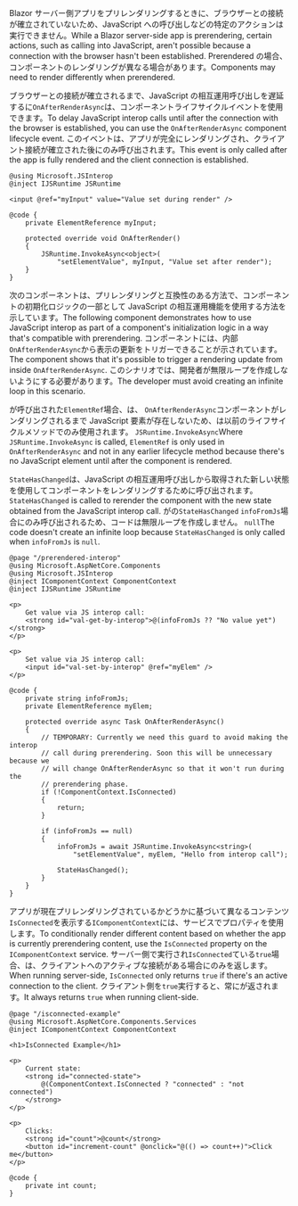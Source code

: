 <span data-ttu-id="36fef-101">Blazor サーバー側アプリをプリレンダリングするときに、ブラウザーとの接続が確立されていないため、JavaScript への呼び出しなどの特定のアクションは実行できません。</span><span class="sxs-lookup"><span data-stu-id="36fef-101">While a Blazor server-side app is prerendering, certain actions, such as calling into JavaScript, aren't possible because a connection with the browser hasn't been established.</span></span> <span data-ttu-id="36fef-102">Prerendered の場合、コンポーネントのレンダリングが異なる場合があります。</span><span class="sxs-lookup"><span data-stu-id="36fef-102">Components may need to render differently when prerendered.</span></span>

<span data-ttu-id="36fef-103">ブラウザーとの接続が確立されるまで、JavaScript の相互運用呼び出しを遅延するに`OnAfterRenderAsync`は、コンポーネントライフサイクルイベントを使用できます。</span><span class="sxs-lookup"><span data-stu-id="36fef-103">To delay JavaScript interop calls until after the connection with the browser is established, you can use the `OnAfterRenderAsync` component lifecycle event.</span></span> <span data-ttu-id="36fef-104">このイベントは、アプリが完全にレンダリングされ、クライアント接続が確立された後にのみ呼び出されます。</span><span class="sxs-lookup"><span data-stu-id="36fef-104">This event is only called after the app is fully rendered and the client connection is established.</span></span>

```cshtml
@using Microsoft.JSInterop
@inject IJSRuntime JSRuntime

<input @ref="myInput" value="Value set during render" />

@code {
    private ElementReference myInput;

    protected override void OnAfterRender()
    {
        JSRuntime.InvokeAsync<object>(
            "setElementValue", myInput, "Value set after render");
    }
}
```

<span data-ttu-id="36fef-105">次のコンポーネントは、プリレンダリングと互換性のある方法で、コンポーネントの初期化ロジックの一部として JavaScript の相互運用機能を使用する方法を示しています。</span><span class="sxs-lookup"><span data-stu-id="36fef-105">The following component demonstrates how to use JavaScript interop as part of a component's initialization logic in a way that's compatible with prerendering.</span></span> <span data-ttu-id="36fef-106">コンポーネントには、内部`OnAfterRenderAsync`から表示の更新をトリガーできることが示されています。</span><span class="sxs-lookup"><span data-stu-id="36fef-106">The component shows that it's possible to trigger a rendering update from inside `OnAfterRenderAsync`.</span></span> <span data-ttu-id="36fef-107">このシナリオでは、開発者が無限ループを作成しないようにする必要があります。</span><span class="sxs-lookup"><span data-stu-id="36fef-107">The developer must avoid creating an infinite loop in this scenario.</span></span>

<span data-ttu-id="36fef-108">が呼び出された`ElementRef`場合、は、 `OnAfterRenderAsync`コンポーネントがレンダリングされるまで JavaScript 要素が存在しないため、は以前のライフサイクルメソッドでのみ使用されます。 `JSRuntime.InvokeAsync`</span><span class="sxs-lookup"><span data-stu-id="36fef-108">Where `JSRuntime.InvokeAsync` is called, `ElementRef` is only used in `OnAfterRenderAsync` and not in any earlier lifecycle method because there's no JavaScript element until after the component is rendered.</span></span>

<span data-ttu-id="36fef-109">`StateHasChanged`は、JavaScript の相互運用呼び出しから取得された新しい状態を使用してコンポーネントをレンダリングするために呼び出されます。</span><span class="sxs-lookup"><span data-stu-id="36fef-109">`StateHasChanged` is called to rerender the component with the new state obtained from the JavaScript interop call.</span></span> <span data-ttu-id="36fef-110">がの`StateHasChanged` `infoFromJs`場合にのみ呼び出されるため、コードは無限ループを作成しません。 `null`</span><span class="sxs-lookup"><span data-stu-id="36fef-110">The code doesn't create an infinite loop because `StateHasChanged` is only called when `infoFromJs` is `null`.</span></span>

```cshtml
@page "/prerendered-interop"
@using Microsoft.AspNetCore.Components
@using Microsoft.JSInterop
@inject IComponentContext ComponentContext
@inject IJSRuntime JSRuntime

<p>
    Get value via JS interop call:
    <strong id="val-get-by-interop">@(infoFromJs ?? "No value yet")</strong>
</p>

<p>
    Set value via JS interop call:
    <input id="val-set-by-interop" @ref="myElem" />
</p>

@code {
    private string infoFromJs;
    private ElementReference myElem;

    protected override async Task OnAfterRenderAsync()
    {
        // TEMPORARY: Currently we need this guard to avoid making the interop
        // call during prerendering. Soon this will be unnecessary because we
        // will change OnAfterRenderAsync so that it won't run during the
        // prerendering phase.
        if (!ComponentContext.IsConnected)
        {
            return;
        }

        if (infoFromJs == null)
        {
            infoFromJs = await JSRuntime.InvokeAsync<string>(
                "setElementValue", myElem, "Hello from interop call");

            StateHasChanged();
        }
    }
}
```

<span data-ttu-id="36fef-111">アプリが現在プリレンダリングされているかどうかに基づいて異なるコンテンツ`IsConnected`を表示する`IComponentContext`には、サービスでプロパティを使用します。</span><span class="sxs-lookup"><span data-stu-id="36fef-111">To conditionally render different content based on whether the app is currently prerendering content, use the `IsConnected` property on the `IComponentContext` service.</span></span> <span data-ttu-id="36fef-112">サーバー側で実行され`IsConnected`ている`true`場合、は、クライアントへのアクティブな接続がある場合にのみを返します。</span><span class="sxs-lookup"><span data-stu-id="36fef-112">When running server-side, `IsConnected` only returns `true` if there's an active connection to the client.</span></span> <span data-ttu-id="36fef-113">クライアント側を`true`実行すると、常にが返されます。</span><span class="sxs-lookup"><span data-stu-id="36fef-113">It always returns `true` when running client-side.</span></span>

```cshtml
@page "/isconnected-example"
@using Microsoft.AspNetCore.Components.Services
@inject IComponentContext ComponentContext

<h1>IsConnected Example</h1>

<p>
    Current state:
    <strong id="connected-state">
        @(ComponentContext.IsConnected ? "connected" : "not connected")
    </strong>
</p>

<p>
    Clicks:
    <strong id="count">@count</strong>
    <button id="increment-count" @onclick="@(() => count++)">Click me</button>
</p>

@code {
    private int count;
}
```
